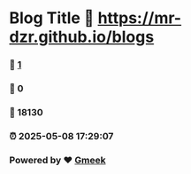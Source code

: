 # Blog Title :link: https://mr-dzr.github.io/blogs 
### :page_facing_up: [1](https://mr-dzr.github.io/blogs/tag.html) 
### :speech_balloon: 0 
### :hibiscus: 18130 
### :alarm_clock: 2025-05-08 17:29:07 
### Powered by :heart: [Gmeek](https://github.com/Meekdai/Gmeek)
